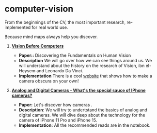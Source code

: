 # computer-vision

From the beginnings of the CV, the most important research, re-implemented for real world use.

Because mind maps always help you discover.

1. [**Vision Before Computers**](https://github.com/kantarcise/computer-vision/blob/main/cv/vision_before_computers.ipynb)
    - **Paper::** Discovering the Fundamentals on Human Vision
    - **Description** We will go over how we can see things around us. We will understand about the history on the research of Vision, ibn el-Heysem and Leonardo Da Vinci.
    - **Implementation** There is a cool [website](https://ataridogdaze.com/science/camera-obscura/) that shows how to make a camera obscura on your own!

2. [**Analog and Digital Cameras - What's the special sauce of IPhone cameras?**](https://github.com/kantarcise/computer-vision/blob/main/cv/digital_cameras.ipynb)
    - **Paper:** Let's discover how cameras .
    - **Description:** We will try to undertstand the basics of analog and digital cameras. We will dive deep about the technology for the camera of iPhone 11 Pro and iPhone 15.
    - **Implementation:** All the recommended reads are in the notebook.
